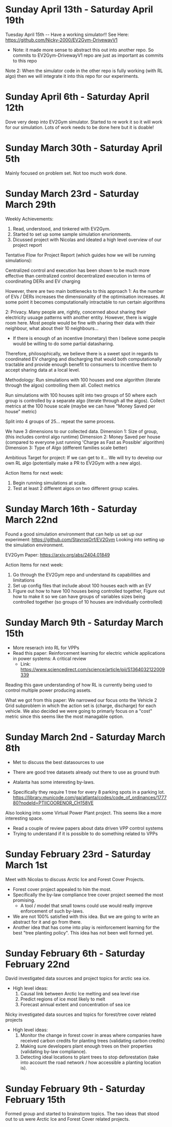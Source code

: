 # Sunday April 13th - Saturday April 19th

Tuesday April 15th -- Have a working simulator!!
See Here: https://github.com/Nicky-2000/EV2Gym-DrivewayV1
- Note: it made more sense to abstract this out into another repo.
    So commits to EV2Gym-DrivewayV1 repo are just as important as commits to this repo

Note 2: When the simulator code in the other repo is fully working (with RL algo) then 
we will integrate it into this repo for our experiments.

# Sunday April 6th - Saturday April 12th
Dove very deep into EV2Gym simulator. Started to re work it so it will work for our simulation. 
Lots of work needs to be done here but it is doable!


# Sunday March 30th - Saturday April 5th
Mainly focused on problem set. Not too much work done.

# Sunday March 23rd - Saturday March 29th

Weekly Achievements: 
1. Read, understood, and tinkered with EV2Gym.
2. Started to set up some sample simulation envrionments.
3. Dicussed project with Nicolas and ideated a high level overview of our project report

Tentative Flow for Project Report (which guides how we will be running simulations): 

Centralized control and execution has been shown to be much more effective than centralized control decentralized execution in terms of coordinating DERs and EV charging

However, there are two main bottlenecks to this approach 
1: As the number of EVs / DERs increases the dimensionality of the optimisation increases. At some point it becomes computationally intractable to run certain algorithms

2: Privacy. Many people are, rightly, concerned about sharing their electricity usuage patterns with another entity. However, there is wiggle room here. Most people would be fine with sharing their data with their neighbour, what about their 10 neighbours... 
- If there is enough of an incentive (monetary) then I believe some people would be willing to do some partial datasharing.


Therefore, philosophically, we believe there is a sweet spot in regards to coordinated EV charging and discharging that would both computationally tractable and provide enough benefit to consumers to incentive them to accept sharing data at a local level. 


Methodology: 
Run simulations with 100 houses and one algorithm (iterate through the algos) controlling them all. Collect metrics

Run simulations with 100 houses split into two groups of 50 where each group is controlled by a separate algo (iterate through all the algos). Collect metrics at the 100 house scale (maybe we can have "Money Saved per house" metric)

Split into 4 groups of 25... repeat the same process.


We have 3 dimensions to our collected data. 
Dimension 1: Size of group, (this includes control algo runtime)
Dimension 2: Money Saved per house (compared to everyone just running 'Charge as Fast as Possible' algorithm)
Dimension 3: Type of Algo (different families scale better)


Ambitious Target for project:
If we can get to it... We will try to develop our own RL algo (potentially make a PR to EV2Gym with a new algo).


Action Items for next week:
1. Begin running simulations at scale.
2. Test at least 2 different algos on two different group scales.


# Sunday March 16th - Saturday March 22nd

Found a good simulation environment that can help us set up our experiment: https://github.com/StavrosOrf/EV2Gym
Looking into setting up the simulation environment.

EV2Gym Paper: https://arxiv.org/abs/2404.01849

Action Items for next week: 
1. Go through the EV2Gym repo and understand its capabilities and limitations
2. Set up config files that include about 100 houses each with an EV
3. Figure out how to have 100 houses being controlled together, Figure out how to make it so we can have groups of variables sizes being controlled together (so groups of 10 houses are individually controlled)

# Sunday March 9th - Saturday March 15th

- More reserach into RL for VPPs
- Read this paper: Reinforcement learning for electric vehicle applications in power systems: A critical review
    - Link: https://www.sciencedirect.com/science/article/pii/S1364032122009339

Reading this gave understanding of how RL is currently being used to control multiple power producing assets. 

What we got from this paper: We narrowed our focus onto the Vehicle 2 Grid subproblem in which the action set is {charge, discharge} for each vehicle. 
We also decided we were going to primarly focus on a "cost" metric since this seems like the most managable option. 

# Sunday March 2nd - Saturday March 8th
- Met to discuss the best datasources to use
- There are good tree datasets already out there to use as ground truth

- Atalanta has some interesting by-laws. 
- Specifically they require 1 tree for every 8 parking spots in a parking lot.
https://library.municode.com/ga/atlanta/codes/code_of_ordinances/177780?nodeId=PTIICOORENOR_CH158VE


Also looking into some Virtual Power Plant project. This seems like a more interesting space.
- Read a couple of review papers about data driven VPP control systems
- Trying to understand if it is possible to do something related to VPPs

# Sunday February 23rd - Saturday March 1st

Meet with Nicolas to discuss Arctic Ice and Forest Cover Projects. 
- Forest cover project appealed to him the most.
- Specifically the by-law compliance tree cover project seemed the most promising.
    - A tool / model that small towns could use would really improve enforcement of such by-laws. 
- We are not 100% satisfied with this idea. But we are going to write an abstract for it and go from there. 
- Another idea that has come into play is reinforcement learning for the best "tree planting policy". This idea has not been well formed yet.

# Sunday February 6th - Saturday February 22nd
David investigated data sources and project topics for arctic sea ice.
- High level ideas: 
    1. Causal link between Arctic Ice melting and sea level rise
    2. Predict regions of ice most likely to melt
    3. Forecast annual extent and concentration of sea ice 

Nicky investigated data sources and topics for forest/tree cover related projects
- High level ideas: 
    1. Monitor the change in forest cover in areas where companies have received carbon credits for planting trees (validating carbon credits)
    2. Making sure developers plant enough trees on their properties (validating by-law compliance).
    3. Detecting ideal locations to plant trees to stop deforestation (take into account the road network / how accessible a planting location is). 



# Sunday February 9th - Saturday February 15th
Formed group and started to brainstorm topics. The two ideas that stood out to us were Arctic Ice and Forest Cover related projects.